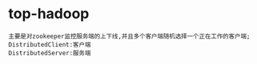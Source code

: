 # top-hadoop
	主要是对zookeeper监控服务端的上下线,并且多个客户端随机选择一个正在工作的客户端;
	DistributedClient:客户端
	DistributedServer:服务端